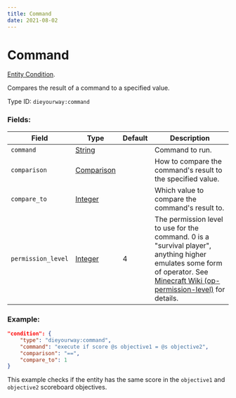 ```yaml
---
title: Command
date: 2021-08-02
---
```

# Command

[Entity Condition](../entity_conditions.md).

Compares the result of a command to a specified value.

Type ID: `dieyourway:command`

### Fields:

Field  | Type | Default | Description
-------|------|---------|-------------
`command` | [String](../data_types/string.md) | |  Command to run.
`comparison` | [Comparison](../data_types/comparison.md) | |  How to compare the command's result to the specified value.
`compare_to` | [Integer](../data_types/integer.md) | | Which value to compare the command's result to.
`permission_level` | [Integer](../data_types/integer.md) | 4 | The permission level to use for the command. 0 is a "survival player", anything higher emulates some form of operator. See [Minecraft Wiki (op-permission-level)](https://minecraft.fandom.com/wiki/Server.properties#op-permission-level) for details.

### Example:
```json
"condition": {
    "type": "dieyourway:command",
    "command": "execute if score @s objective1 = @s objective2",
    "comparison": "==",
    "compare_to": 1
}
```
This example checks if the entity has the same score in the `objective1` and `objective2` scoreboard objectives.